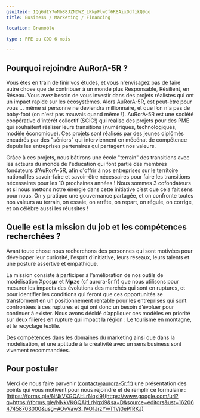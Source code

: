 ```yaml
---
gsuiteid: 1Qg6dIY7oNb88JZNDWZ_LKkpFlwCf6R8AixOdfikQ9qo
title: Business / Marketing / Financing

location: Grenoble

type : PFE ou CDD 6 mois

---
```


Pourquoi rejoindre AuRorA-5R ?
------------------------------

Vous êtes en train de finir vos études, et vous n'envisagez pas de faire autre chose que de contribuer à un monde plus Responsable, Résilient, en Réseau. Vous avez besoin de vous investir dans des projets réalistes qui ont un impact rapide sur les écosystèmes. Alors AuRorA-5R, est peut-être pour vous … même si personne ne deviendra millionnaire, et que l’on n'a pas de baby-foot (on n'est pas mauvais quand même !). AuRorA-5R est une société coopérative d'intérêt collectif (SCIC!) qui réalise des projets pour des PME qui souhaitent réaliser leurs transitions (numériques, technologiques, modèle économique). Ces projets sont réalisés par des jeunes diplômés encadrés par des "séniors" qui interviennent en mécénat de compétence depuis les entreprises partenaires qui partagent nos valeurs.

Grâce à ces projets, nous bâtirons une école "terrain" des transitions avec les acteurs du monde de l'éducation qui font partie des membres fondateurs d'AuRorA-5R, afin d'offrir à nos entreprises sur le territoire national les savoir-faire et savoir-être nécessaires pour faire les transitions nécessaires pour les 10 prochaines années ! Nous sommes 3 cofondateurs et si nous mettons notre énergie dans cette initiative c’est que cela fait sens pour nous. On y pratique une gouvernance partagée, et on confronte toutes nos valeurs au terrain, on essaie, on arrête, on repart, on régule, on corrige, et on célèbre aussi les réussites !

Quelle est la mission du job et les compétences recherchées ?
-------------------------------------------------------------

Avant toute chose nous recherchons des personnes qui sont motivées pour développer leur curiosité, l'esprit d’initiative, leurs réseaux, leurs talents et une posture assertive et empathique.

La mission consiste à participer à l’amélioration de nos outils de modélisation Xpos𝝻r et M𝝻ze (cf aurora-5r.fr) que nous utilisons pour mesurer les impacts des évolutions des marchés qui sont en ruptures, et pour identifier les conditions qui feront que ces opportunités se transforment en un positionnement rentable pour les entreprises qui sont confrontées à ces ruptures et qui ont donc un besoin d’évoluer pour continuer à exister. Nous avons décidé d’appliquer ces modèles en priorité sur deux filières en rupture qui impact la région : Le tourisme en montagne, et le recyclage textile. 

Des compétences dans les domaines du marketing ainsi que dans la modélisation, et une aptitude à la créativité avec un sens business sont vivement recommandées.

Pour postuler
-------------

Merci de nous faire parvenir ([contact@aurora-5r.fr](mailto:contact@aurora-5r.fr)) une présentation des points qui vous motivent pour nous rejoindre et de remplir ce formulaire : [https://forms.gle/NNkVKGQAitLrNqxi9](https://www.google.com/url?q=https://forms.gle/NNkVKGQAitLrNqxi9&sa=D&source=editors&ust=1620647458703000&usg=AOvVaw3_IVO1JrzYwT1Vj0ePfRKJ)

